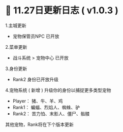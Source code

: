# 🧾 11.27日更新日志 ( v1.0.3 )

1.主城更新

* 宠物保管员NPC 已开放

2.菜单更新

* 战斗系统 > 宠物中心 已开放

3.身份更新

* Rank2 身份已开放升级

4.宠物系统 ( 新增 ) 升级你的身份以捕捉更多类型宠物

* Player： 猪、牛、羊、鸡
* Rank1： 蝙蝠、烈焰人、蜘蛛、驴
* Rank2： 苦力怕、末影人、僵尸、骷髅

其他宠物，Rank将在下个版本更新
